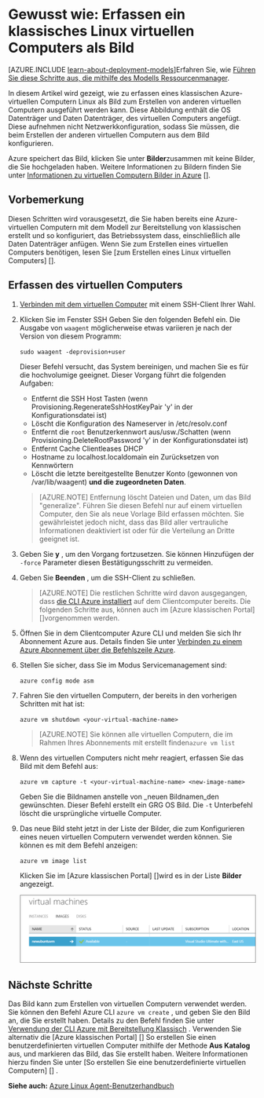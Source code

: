 <properties
    pageTitle="Erstellen Sie ein Bild von einer Linux VM | Microsoft Azure"
    description="Informationen Sie zum Erfassen eines Bilds von einer Linux-basierten Azure-virtuellen Computern (virtueller Computer) mit dem Bereitstellungsmodell klassischen erstellt."
    services="virtual-machines-linux"
    documentationCenter=""
    authors="iainfoulds"
    manager="timlt"
    editor="tysonn"
    tags="azure-service-management"/>

<tags
    ms.service="virtual-machines-linux"
    ms.workload="infrastructure-services"
    ms.tgt_pltfrm="vm-linux"
    ms.devlang="na"
    ms.topic="article"
    ms.date="08/31/2016"
    ms.author="iainfou"/>


# <a name="how-to-capture-a-classic-linux-virtual-machine-as-an-image"></a>Gewusst wie: Erfassen ein klassisches Linux virtuellen Computers als Bild

[AZURE.INCLUDE [learn-about-deployment-models](../../includes/learn-about-deployment-models-classic-include.md)]Erfahren Sie, wie [Führen Sie diese Schritte aus, die mithilfe des Modells Ressourcenmanager](virtual-machines-linux-capture-image.md).

In diesem Artikel wird gezeigt, wie zu erfassen eines klassischen Azure-virtuellen Computern Linux als Bild zum Erstellen von anderen virtuellen Computern ausgeführt werden kann. Diese Abbildung enthält die OS Datenträger und Daten Datenträger, des virtuellen Computers angefügt. Diese aufnehmen nicht Netzwerkkonfiguration, sodass Sie müssen, die beim Erstellen der anderen virtuellen Computern aus dem Bild konfigurieren.

Azure speichert das Bild, klicken Sie unter **Bilder**zusammen mit keine Bilder, die Sie hochgeladen haben. Weitere Informationen zu Bildern finden Sie unter [Informationen zu virtuellen Computern Bilder in Azure] [].

## <a name="before-you-begin"></a>Vorbemerkung

Diesen Schritten wird vorausgesetzt, die Sie haben bereits eine Azure-virtuellen Computern mit dem Modell zur Bereitstellung von klassischen erstellt und so konfiguriert, das Betriebssystem dass, einschließlich alle Daten Datenträger anfügen. Wenn Sie zum Erstellen eines virtuellen Computers benötigen, lesen Sie [zum Erstellen eines Linux virtuellen Computers] [].


## <a name="capture-the-virtual-machine"></a>Erfassen des virtuellen Computers

1. [Verbinden mit dem virtuellen Computer](virtual-machines-linux-mac-create-ssh-keys.md) mit einem SSH-Client Ihrer Wahl.

2. Klicken Sie im Fenster SSH Geben Sie den folgenden Befehl ein. Die Ausgabe von `waagent` möglicherweise etwas variieren je nach der Version von diesem Programm:

    `sudo waagent -deprovision+user`

    Dieser Befehl versucht, das System bereinigen, und machen Sie es für die hochvolumige geeignet. Dieser Vorgang führt die folgenden Aufgaben:

    - Entfernt die SSH Host Tasten (wenn Provisioning.RegenerateSshHostKeyPair 'y' in der Konfigurationsdatei ist)
    - Löscht die Konfiguration des Nameserver in /etc/resolv.conf
    - Entfernt die `root` Benutzerkennwort aus/usw./Schatten (wenn Provisioning.DeleteRootPassword 'y' in der Konfigurationsdatei ist)
    - Entfernt Cache Clientleases DHCP
    - Hostname zu localhost.localdomain ein Zurücksetzen von Kennwörtern
    - Löscht die letzte bereitgestellte Benutzer Konto (gewonnen von /var/lib/waagent) **und die zugeordneten Daten**.

    >[AZURE.NOTE] Entfernung löscht Dateien und Daten, um das Bild "generalize". Führen Sie diesen Befehl nur auf einem virtuellen Computer, den Sie als neue Vorlage Bild erfassen möchten. Sie gewährleistet jedoch nicht, dass das Bild aller vertrauliche Informationen deaktiviert ist oder für die Verteilung an Dritte geeignet ist.


3. Geben Sie **y** , um den Vorgang fortzusetzen. Sie können Hinzufügen der `-force` Parameter diesen Bestätigungsschritt zu vermeiden.

4. Geben Sie **Beenden** , um die SSH-Client zu schließen.

    >[AZURE.NOTE] Die restlichen Schritte wird davon ausgegangen, dass [die CLI Azure installiert](../xplat-cli-install.md) auf dem Clientcomputer bereits. Die folgenden Schritte aus, können auch im [Azure klassischen Portal] []vorgenommen werden.

5. Öffnen Sie in dem Clientcomputer Azure CLI und melden Sie sich Ihr Abonnement Azure aus. Details finden Sie unter [Verbinden zu einem Azure Abonnement über die Befehlszeile Azure](../xplat-cli-connect.md).

6. Stellen Sie sicher, dass Sie im Modus Servicemanagement sind:

    `azure config mode asm`

7. Fahren Sie den virtuellen Computern, der bereits in den vorherigen Schritten mit hat ist:

    `azure vm shutdown <your-virtual-machine-name>`

    >[AZURE.NOTE] Sie können alle virtuellen Computern, die im Rahmen Ihres Abonnements mit erstellt finden`azure vm list`

8. Wenn des virtuellen Computers nicht mehr reagiert, erfassen Sie das Bild mit dem Befehl aus:

    `azure vm capture -t <your-virtual-machine-name> <new-image-name>`

    Geben Sie die Bildnamen anstelle von _neuen Bildnamen_den gewünschten. Dieser Befehl erstellt ein GRG OS Bild. Die `-t` Unterbefehl löscht die ursprüngliche virtuelle Computer.

9.  Das neue Bild steht jetzt in der Liste der Bilder, die zum Konfigurieren eines neuen virtuellen Computern verwendet werden können. Sie können es mit dem Befehl anzeigen:

    `azure vm image list`

    Klicken Sie im [Azure klassischen Portal] []wird es in der Liste **Bilder** angezeigt.

    ![Abbildung erfassen erfolgreich](./media/virtual-machines-linux-classic-capture-image/VMCapturedImageAvailable.png)


## <a name="next-steps"></a>Nächste Schritte
Das Bild kann zum Erstellen von virtuellen Computern verwendet werden. Sie können den Befehl Azure CLI `azure vm create` , und geben Sie den Bild an, die Sie erstellt haben. Details zu den Befehl finden Sie unter [Verwendung der CLI Azure mit Bereitstellung Klassisch](../virtual-machines-command-line-tools.md) . Verwenden Sie alternativ die [Azure klassischen Portal] [] So erstellen Sie einen benutzerdefinierten virtuellen Computer mithilfe der Methode **Aus Katalog** aus, und markieren das Bild, das Sie erstellt haben. Weitere Informationen hierzu finden Sie unter [So erstellen Sie eine benutzerdefinierte virtuellen Computern] [] .

**Siehe auch:** [Azure Linux Agent-Benutzerhandbuch](virtual-machines-linux-agent-user-guide.md)

[Azure klassischen-portal]: http://manage.windowsazure.com
[Informationen zu virtuellen Computern Bilder in Azure]: virtual-machines-linux-classic-about-images.md
[So erstellen Sie einen benutzerdefinierten virtuellen Computern]: virtual-machines-linux-classic-create-custom.md
[How to Attach a Data Disk to a Virtual Machine]: virtual-machines-windows-classic-attach-disk.md
[So erstellen Sie eine Linux virtuellen Computern]: virtual-machines-linux-classic-create-custom.md
